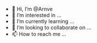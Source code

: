 - 👋 Hi, I’m @Arnve
- 👀 I’m interested in ...
- 🌱 I’m currently learning ...
- 💞️ I’m looking to collaborate on ...
- 📫 How to reach me ...

<!---
Arnve/Arnve is a ✨ special ✨ repository because its `README.md` (this file) appears on your GitHub profile.
You can click the Preview link to take a look at your changes.
--->
